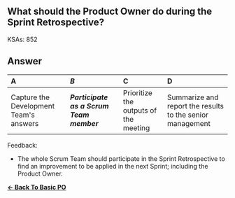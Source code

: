 ## What should the Product Owner do during the Sprint Retrospective?

KSAs: 852

## Answer
| A | ***B*** | C | D |
| :--- | :--- | :--- | :--- |
| Capture the Development Team's answers | ***Participate as a Scrum Team member*** | Prioritize the outputs of the meeting | Summarize and report the results to the senior management |


Feedback:

- The whole Scrum Team should participate in the Sprint Retrospective to find an improvement to be applied in the next Sprint; including the Product Owner.

[**<- Back To Basic PO**](../../../Basic_PO.md)

